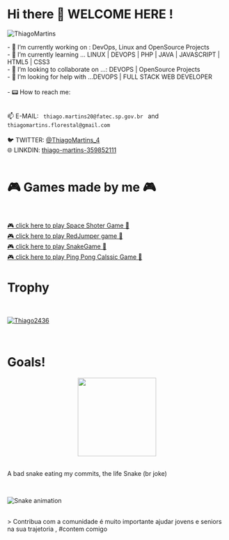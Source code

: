 ### <h1> Hi there 👋 WELCOME HERE  !</h1>
<p align="left"> <img src="https://komarev.com/ghpvc/?username=Thiago2436&label=Profile%20views&color=0e75b6&style=flat" alt="ThiagoMartins" /> </p>
- 🔭 I’m currently working on : DevOps, Linux and  OpenSource Projects<br>
- 🌱 I’m currently learning ... LINUX | DEVOPS | PHP | JAVA | JAVASCRIPT | HTML5 | CSS3<br>
- 👯 I’m looking to collaborate on ...: DEVOPS | OpenSource Projects<br>
- 🤔 I’m looking for help with ...DEVOPS | FULL STACK WEB DEVELOPER<br><br>
- 📟 How to reach me:<br><br>
 <p aling="center"> 📫 E-MAIL: <code> thiago.martins20@fatec.sp.gov.br </code> and <code>thiagomartins.florestal@gmail.com <br></code><br>
    🐦 TWITTER: <a href="https://twitter.com/ThiagoMartins_4" target="_blank">@ThiagoMartins_4</a><br>
    🌐 LINKDIN: <a href="https://www.linkedin.com/in/thiago-martins-359852111/" target="_blank"> thiago-martins-359852111 </a><br><br></p>
    
# <h1> 🎮 Games made by me 🎮 </h1><br>
 <a href="https://thiago2436.github.io/space-shooter-dio"> 🎮 click here to play Space Shoter Game 🔫 </a><br>
  <a href="https://thiago2436.github.io/REDJUMPER/R.E.D%20t%20Jumpergame"> 🎮 click here to play RedJumper game 🐎 </a></br>
  <a href="https://thiago2436.github.io/SnakeGame/"> 🎮 click here to play SnakeGame 🐍 </a></br>
  <a href="https://thiago2436.github.io/PingPong/"> 🎮 click here to play Ping Pong Calssic Game 🏓 </a></br>
  
  # <h1> Trophy </h1><br>
   <p align="left"> <a href="https://github.com/ryo-ma/github-profile-trophy"><img src="https://github-profile-trophy.vercel.app/?username=Thiago2436&theme=onedark&row=1&column=7" alt="Thiago2436" /></a> </p>
   <br>
   
 <h1> Goals!  </h1>
   <div align="center" alt="Programing languages">
  
   <img height="180em" src="https://github-readme-stats.vercel.app/api/top-langs/?username=Thiago2436&layout=compact&langs_count=7&theme=dark"/>
    
</div><br>
<p> A bad snake eating my commits, the life Snake (br joke)</p><br>

 ![Snake animation](https://github.com/Thiago2436/Thiago2436/blob/output/github-contribution-grid-snake.svg)

 <br>
> Contribua com a comunidade é muito importante ajudar jovens e seniors na sua trajetoria , #contem comigo

  

